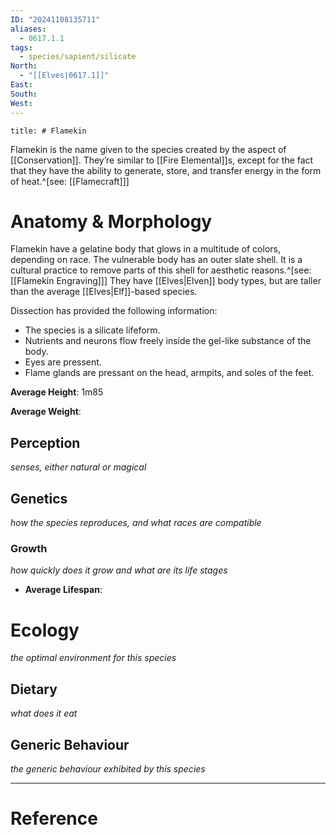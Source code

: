 ```yaml
---
ID: "20241108135711"
aliases:
  - 0617.1.1
tags:
  - species/sapient/silicate
North:
  - "[[Elves|0617.1]]"
East: 
South: 
West:
---
```

```toc
title: # Flamekin
```

Flamekin is the name given to the species created by the aspect of [[Conservation]]. They’re similar to [[Fire Elemental]]s, except for the fact that they have the ability to generate, store, and transfer energy in the form of heat.^[see: [[Flamecraft]]]

# Anatomy & Morphology

Flamekin have a gelatine body that glows in a multitude of colors, depending on race. The vulnerable body has an outer slate shell. It is a cultural practice to remove parts of this shell for aesthetic reasons.^[see: [[Flamekin Engraving]]] They have [[Elves|Elven]] body types, but are taller than the average [[Elves|Elf]]-based species.

Dissection has provided the following information:
- The species is a silicate lifeform.
- Nutrients and neurons flow freely inside the gel-like substance of the body.
- Eyes are pressent.
- Flame glands are pressant on the head, armpits, and soles of the feet.

**Average Height**: 1m85

**Average Weight**:

## Perception

*senses, either natural or magical*

## Genetics

*how the species reproduces, and what races are compatible*

### Growth

*how quickly does it grow and what are its life stages*

- **Average Lifespan**:

# Ecology

*the optimal environment for this species*

## Dietary

*what does it eat*

## Generic Behaviour

*the generic behaviour exhibited by this species*


---

# Reference